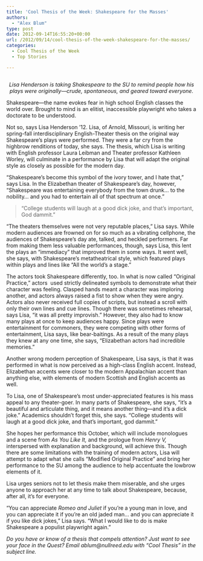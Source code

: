```yaml
---
title: 'Cool Thesis of the Week: Shakespeare for the Masses'
authors: 
  - "Alex Blum"
type: post
date: 2012-09-14T16:55:20+00:00
url: /2012/09/14/cool-thesis-of-the-week-shakespeare-for-the-masses/
categories:
  - Cool Thesis of the Week
  - Top Stories

---
```

<a href="http://www.reedquest.org/2012/09/cool-thesis-of-the-week-shakespeare-for-the-masses/hendersonslider/" rel="attachment wp-att-1598"><img class="alignnone size-full wp-image-1598" title="Lisa Henderson" src="https://i1.wp.com/www.reedquest.org/wp-content/uploads/2012/09/hendersonslider.jpg?resize=770%2C430" alt="" data-recalc-dims="1" /></a>

<p style="text-align: center;">
  <em>Lisa Henderson is taking Shakespeare to the SU to remind people how his plays were originally—crude, spontaneous, and geared toward everyone.</em>
</p>

Shakespeare—the name evokes fear in high school English classes the world over. Brought to mind is an elitist, inaccessible playwright who takes a doctorate to be understood.

Not so, says Lisa Henderson &#8217;12. Lisa, of Arnold, Missouri, is writing her spring-fall interdisciplinary English-Theater thesis on the original way Shakespeare&#8217;s plays were performed. They were a far cry from the highbrow renditions of today, she says. The thesis, which Lisa is writing with English professor Laura Leibman and Theater professor Kathleen Worley, will culminate in a performance by Lisa that will adapt the original style as closely as possible for the modern day.

“Shakespeare&#8217;s become this symbol of the ivory tower, and I hate that,” says Lisa. In the Elizabethan theater of Shakespeare&#8217;s day, however, “Shakespeare was entertaining everybody from the town drunk&#8230; to the nobility&#8230; and you had to entertain all of that spectrum at once.”

> “College students will laugh at a good dick joke, and that&#8217;s important, God dammit.”

“The theaters themselves were not very reputable places,” Lisa says. While modern audiences are frowned on for so much as a vibrating cellphone, the audiences of Shakespeare&#8217;s day ate, talked, and heckled performers. Far from making them less valuable performances, though, says Lisa, this lent the plays an “immediacy” that improved them in some ways. It went well, she says, with Shakespeare&#8217;s metatheatrical style, which featured plays within plays and lines like “All the world&#8217;s a stage.”

The actors took Shakespeare differently, too. In what is now called “Original Practice,” actors  used strictly delineated symbols to demonstrate what their character was feeling. Clasped hands meant a character was imploring another, and actors always raised a fist to show when they were angry. Actors also never received full copies of scripts, but instead a scroll with only their own lines and cue lines. Though there was sometimes rehearsal, says Lisa, “it was all pretty improvish.” However, they also had to know many plays at once to keep audiences happy. Since plays were entertainment for commoners, they were competing with other forms of entertainment, Lisa says, like bear-baitings. As a result of the many plays they knew at any one time, she says, “Elizabethan actors had incredible memories.”

Another wrong modern perception of Shakespeare, Lisa says, is that it was performed in what is now perceived as a high-class English accent. Instead, Elizabethan accents were closer to the modern Appalachian accent than anything else, with elements of modern Scottish and English accents as well.

To Lisa, one of Shakespeare&#8217;s most under-appreciated features is his mass appeal to any theater-goer. In many parts of Shakespeare, she says, “it&#8217;s a beautiful and articulate thing, and it means another thing—and it&#8217;s a dick joke.” Academics shouldn&#8217;t forget this, she says. “College students will laugh at a good dick joke, and that&#8217;s important, god dammit.”

She hopes her performance this October, which will include monologues and a scene from _As You Like It,_ and the prologue from _Henry V,_ interspersed with explanation and background, will achieve this. Though there are some limitations with the training of modern actors, Lisa will attempt to adapt what she calls “Modified Original Practice” and bring her performance to the SU among the audience to help accentuate the lowbrow elements of it.

Lisa urges seniors not to let thesis make them miserable, and she urges anyone to approach her at any time to talk about Shakespeare, because, after all, it&#8217;s for everyone.

“You can appreciate _Romeo and Juliet_ if you&#8217;re a young man in love, and you can appreciate it if you&#8217;re an old jaded man&#8230; and you can appreciate it if you like dick jokes,” Lisa says. “What I would like to do is make Shakespeare a populist playwright again.”

 _Do you have or know of a thesis that compels attention? Just want to see your face in the Quest? Email &#x61;&#x62;&#x6c;&#x75;&#x6d;&#x40;<span class="oe_displaynone">null</span>&#x72;&#x65;&#x65;&#x64;&#x2e;&#x65;&#x64;&#x75; with “Cool Thesis” in the subject line._